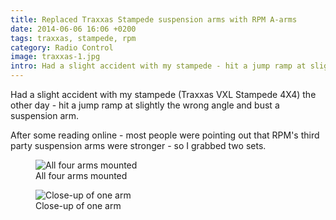 ```yaml
---
title: Replaced Traxxas Stampede suspension arms with RPM A-arms
date: 2014-06-06 16:06 +0200
tags: traxxas, stampede, rpm
category: Radio Control
image: traxxas-1.jpg
intro: Had a slight accident with my stampede - hit a jump ramp at slightly the wrong angle and bust a suspension arm.
---
```


Had a slight accident with my stampede (Traxxas VXL Stampede 4X4) the other day - hit a jump ramp at slightly the wrong angle and bust a suspension arm.

After some reading online - most people were pointing out that RPM's third party suspension arms were stronger - so I grabbed two sets.

<figure class="figure w-100 text-center">
  <img class="figure-img img-fluid rounded" src="/images/posts/2014/06/traxxas-1.jpg" title="All four arms mounted" alt="All four arms mounted"/>
  <figcaption class="figure-caption">All four arms mounted</figcaption>
</figure>

<figure class="figure w-100 text-center">
  <img class="figure-img img-fluid rounded" src="/images/posts/2014/06/traxxas-2.jpg" title="Close-up of one arm" alt="Close-up of one arm"/>
  <figcaption class="figure-caption">Close-up of one arm</figcaption>
</figure>

